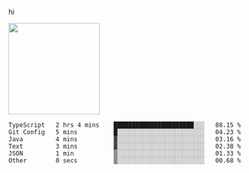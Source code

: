 hi

<img height="180em" src="https://github-readme-stats.vercel.app/api?username=AProductiveNerd&show_icons=true&hide_border=true&&count_private=true&include_all_commits=true" />

<!--START_SECTION:waka-->

```text
TypeScript   2 hrs 4 mins    ██████████████████████░░░   88.15 %
Git Config   5 mins          █░░░░░░░░░░░░░░░░░░░░░░░░   04.23 %
Java         4 mins          ▓░░░░░░░░░░░░░░░░░░░░░░░░   03.16 %
Text         3 mins          ▓░░░░░░░░░░░░░░░░░░░░░░░░   02.38 %
JSON         1 min           ▒░░░░░░░░░░░░░░░░░░░░░░░░   01.33 %
Other        0 secs          ▒░░░░░░░░░░░░░░░░░░░░░░░░   00.68 %
```

<!--END_SECTION:waka-->
